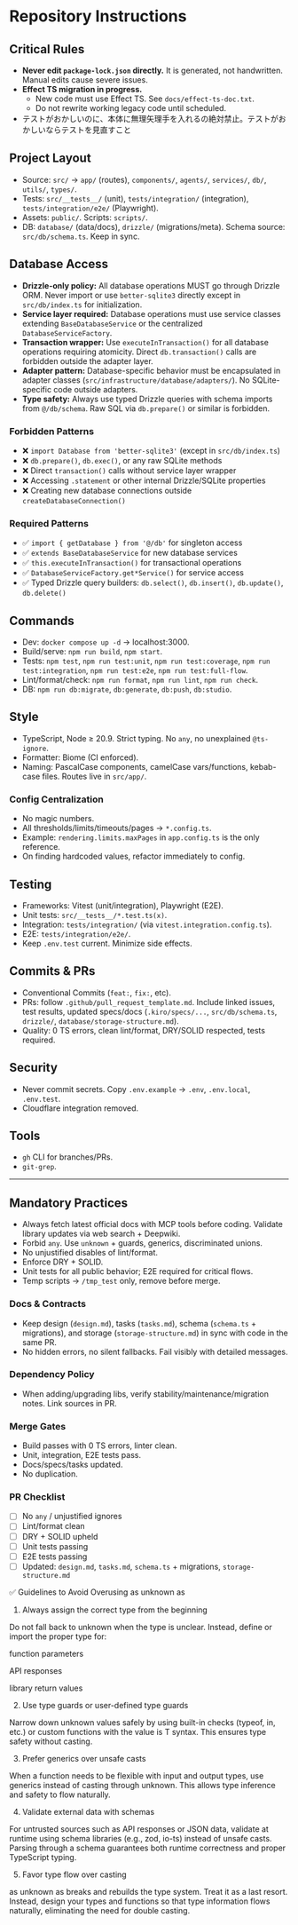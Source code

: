 # Repository Instructions

## Critical Rules

- **Never edit `package-lock.json` directly.** It is generated, not handwritten. Manual edits cause severe issues.
- **Effect TS migration in progress.**
  - New code must use Effect TS. See `docs/effect-ts-doc.txt`.
  - Do not rewrite working legacy code until scheduled.
- テストがおかしいのに、本体に無理矢理手を入れるの絶対禁止。テストがおかしいならテストを見直すこと

## Project Layout

- Source: `src/` → `app/` (routes), `components/`, `agents/`, `services/`, `db/`, `utils/`, `types/`.
- Tests: `src/__tests__/` (unit), `tests/integration/` (integration), `tests/integration/e2e/` (Playwright).
- Assets: `public/`. Scripts: `scripts/`.
- DB: `database/` (data/docs), `drizzle/` (migrations/meta). Schema source: `src/db/schema.ts`. Keep in sync.

## Database Access

- **Drizzle-only policy:** All database operations MUST go through Drizzle ORM. Never import or use `better-sqlite3` directly except in `src/db/index.ts` for initialization.
- **Service layer required:** Database operations must use service classes extending `BaseDatabaseService` or the centralized `DatabaseServiceFactory`.
- **Transaction wrapper:** Use `executeInTransaction()` for all database operations requiring atomicity. Direct `db.transaction()` calls are forbidden outside the adapter layer.
- **Adapter pattern:** Database-specific behavior must be encapsulated in adapter classes (`src/infrastructure/database/adapters/`). No SQLite-specific code outside adapters.
- **Type safety:** Always use typed Drizzle queries with schema imports from `@/db/schema`. Raw SQL via `db.prepare()` or similar is forbidden.

### Forbidden Patterns

- ❌ `import Database from 'better-sqlite3'` (except in `src/db/index.ts`)
- ❌ `db.prepare()`, `db.exec()`, or any raw SQLite methods
- ❌ Direct `transaction()` calls without service layer wrapper
- ❌ Accessing `.statement` or other internal Drizzle/SQLite properties
- ❌ Creating new database connections outside `createDatabaseConnection()`

### Required Patterns

- ✅ `import { getDatabase } from '@/db'` for singleton access
- ✅ `extends BaseDatabaseService` for new database services
- ✅ `this.executeInTransaction()` for transactional operations
- ✅ `DatabaseServiceFactory.get*Service()` for service access
- ✅ Typed Drizzle query builders: `db.select()`, `db.insert()`, `db.update()`, `db.delete()`

## Commands

- Dev: `docker compose up -d` → localhost:3000.
- Build/serve: `npm run build`, `npm start`.
- Tests: `npm test`, `npm run test:unit`, `npm run test:coverage`, `npm run test:integration`, `npm run test:e2e`, `npm run test:full-flow`.
- Lint/format/check: `npm run format`, `npm run lint`, `npm run check`.
- DB: `npm run db:migrate`, `db:generate`, `db:push`, `db:studio`.

## Style

- TypeScript, Node ≥ 20.9. Strict typing. No `any`, no unexplained `@ts-ignore`.
- Formatter: Biome (CI enforced).
- Naming: PascalCase components, camelCase vars/functions, kebab-case files. Routes live in `src/app/`.

### Config Centralization

- No magic numbers.
- All thresholds/limits/timeouts/pages → `*.config.ts`.
- Example: `rendering.limits.maxPages` in `app.config.ts` is the only reference.
- On finding hardcoded values, refactor immediately to config.

## Testing

- Frameworks: Vitest (unit/integration), Playwright (E2E).
- Unit tests: `src/__tests__/*.test.ts(x)`.
- Integration: `tests/integration/` (via `vitest.integration.config.ts`).
- E2E: `tests/integration/e2e/`.
- Keep `.env.test` current. Minimize side effects.

## Commits & PRs

- Conventional Commits (`feat:`, `fix:`, etc).
- PRs: follow `.github/pull_request_template.md`. Include linked issues, test results, updated specs/docs (`.kiro/specs/...`, `src/db/schema.ts`, `drizzle/`, `database/storage-structure.md`).
- Quality: 0 TS errors, clean lint/format, DRY/SOLID respected, tests required.

## Security

- Never commit secrets. Copy `.env.example` → `.env`, `.env.local`, `.env.test`.
- Cloudflare integration removed.

## Tools

- `gh` CLI for branches/PRs.
- `git-grep`.

---

## Mandatory Practices

- Always fetch latest official docs with MCP tools before coding. Validate library updates via web search + Deepwiki.
- Forbid `any`. Use `unknown` + guards, generics, discriminated unions.
- No unjustified disables of lint/format.
- Enforce DRY + SOLID.
- Unit tests for all public behavior; E2E required for critical flows.
- Temp scripts → `/tmp_test` only, remove before merge.

### Docs & Contracts

- Keep design (`design.md`), tasks (`tasks.md`), schema (`schema.ts` + migrations), and storage (`storage-structure.md`) in sync with code in the same PR.
- No hidden errors, no silent fallbacks. Fail visibly with detailed messages.

### Dependency Policy

- When adding/upgrading libs, verify stability/maintenance/migration notes. Link sources in PR.

### Merge Gates

- Build passes with 0 TS errors, linter clean.
- Unit, integration, E2E tests pass.
- Docs/specs/tasks updated.
- No duplication.

### PR Checklist

- [ ] No `any` / unjustified ignores
- [ ] Lint/format clean
- [ ] DRY + SOLID upheld
- [ ] Unit tests passing
- [ ] E2E tests passing
- [ ] Updated: `design.md`, `tasks.md`, `schema.ts` + migrations, `storage-structure.md`

✅ Guidelines to Avoid Overusing as unknown as
1. Always assign the correct type from the beginning

Do not fall back to unknown when the type is unclear. Instead, define or import the proper type for:

function parameters

API responses

library return values

2. Use type guards or user-defined type guards

Narrow down unknown values safely by using built-in checks (typeof, in, etc.) or custom functions with the value is T syntax. This ensures type safety without casting.

3. Prefer generics over unsafe casts

When a function needs to be flexible with input and output types, use generics instead of casting through unknown. This allows type inference and safety to flow naturally.

4. Validate external data with schemas

For untrusted sources such as API responses or JSON data, validate at runtime using schema libraries (e.g., zod, io-ts) instead of unsafe casts. Parsing through a schema guarantees both runtime correctness and proper TypeScript typing.

5. Favor type flow over casting

as unknown as breaks and rebuilds the type system. Treat it as a last resort. Instead, design your types and functions so that type information flows naturally, eliminating the need for double casting.
